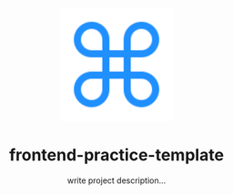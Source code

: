 <div align="center">
  <a href="" target="_blank">
    <img alt="stage logo" width="200" src="https://github.com/fujia-blogs/articles/blob/main/stage-ci/assets/stage.svg"/>
  </a>
</div>

<div align="center">
  <h1>frontend-practice-template</h1>
</div>

<div align="center">

write project description...

</div>
